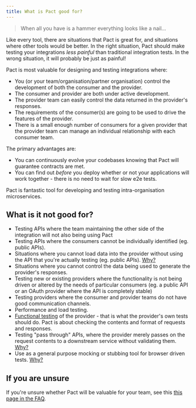 ```yaml
---
title: What is Pact good for?
---
```


> When all you have is a hammer everything looks like a nail...

Like every tool, there are situations that Pact is great for, and situations where other tools would be better. In the right situation, Pact should make testing your integrations _less painful_ than traditional integration tests. In the wrong situation, it will probably be just as painful!

Pact is most valuable for designing and testing integrations where:

* You \(or your team/organisation/partner organisation\) control the development of both the consumer and the provider.
* The consumer and provider are both under active development.
* The provider team can easily control the data returned in the provider's responses.
* The requirements of the consumer\(s\) are going to be used to drive the features of the provider.
* There is a small enough number of consumers for a given provider that the provider team can manage an individual relationship with each consumer team.

The primary advantages are:

* You can continuously evolve your codebases knowing that Pact will guarantee contracts are met.
* You can find out _before_ you deploy whether or not your applications will work together - there is no need to wait for slow e2e tests.

Pact is fantastic tool for developing and testing intra-organisation microservices.

## What is it not good for?

* Testing APIs where the team maintaining the other side of the integration will not also being using Pact
* Testing APIs where the consumers cannot be individually identified \(eg. public APIs\).
* Situations where you cannot load data into the provider without using the API that you're actually testing \(eg. public APIs\). [Why?](https://github.com/pact-foundation/pact-ruby/wiki/Why-Pact-may-not-be-the-best-tool-for-testing-public-APIs)
* Situations where you cannot control the data being used to generate the provider's responses.
* Testing new or existing providers where the functionality is not being driven or altered by the needs of particular consumers \(eg. a public API or an OAuth provider where the API is completely stable\)
* Testing providers where the consumer and provider teams do not have good communication channels.
* Performance and load testing.
* [Functional testing](../consumer/contract_tests_not_functional_tests.md) of the provider - that is what the provider's own tests should do. Pact is about checking the contents and format of requests and responses.
* Testing "pass through" APIs, where the provider merely passes on the request contents to a downstream service without validating them. [Why?](https://github.com/pact-foundation/pact-ruby/wiki/Why-Pact-may-not-be-the-best-tool-for-testing-pass-through-APIs)
* Use as a general purpose mocking or stubbing tool for browser driven tests. [Why?](../consumer/)

## If you are unsure

If you're unsure whether Pact will be valuable for your team, see this [this page in the FAQ](../faq/convinceme.md).

